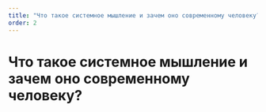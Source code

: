 ```yaml
---
title: "Что такое системное мышление и зачем оно современному человеку?"
order: 2
---
```


# Что такое системное мышление и зачем оно современному человеку?